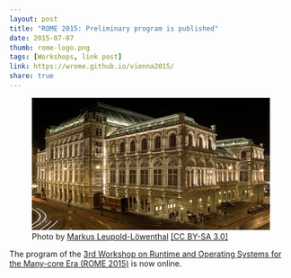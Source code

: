 ```yaml
---
layout: post
title: "ROME 2015: Preliminary program is published"
date: 2015-07-07
thumb: rome-logo.png
tags: [Workshops, link post]
link: https://wrome.github.io/vienna2015/
share: true
---
```


<figure>
<img src="/images/opera.jpg">
<figcaption>Photo by <a href="http://commons.wikimedia.org/wiki/File:StateOperaViennaNightBackside.jpg">Markus Leupold-Löwenthal</a> <a href="http://creativecommons.org/licenses/by-sa/3.0">[CC BY-SA 3.0]</a></figcaption>
</figure>

The program of the [3rd Workshop on Runtime and Operating Systems for the Many-core Era (ROME 2015)](https://wrome.github.io/vienna2015/) is now online.
